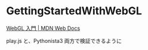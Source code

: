 # GettingStartedWithWebGL


[WebGL 入門 | MDN Web Docs](https://developer.mozilla.org/ja/docs/Web/API/WebGL_API/Tutorial/Getting_started_with_WebGL)

play.js と、Pythonista3 両方で検証できるように
